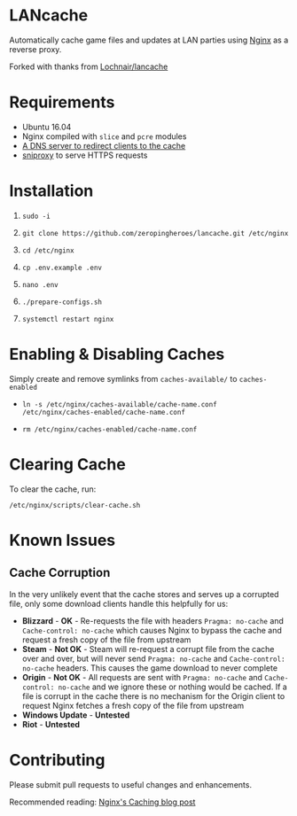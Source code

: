 # LANcache
Automatically cache game files and updates at LAN parties using [Nginx](http://nginx.org/) as a reverse proxy.

Forked with thanks from [Lochnair/lancache](https://github.com/Lochnair/lancache)

# Requirements

* Ubuntu 16.04
* Nginx compiled with `slice` and `pcre` modules
* [A DNS server to redirect clients to the cache](https://github.com/zeropingheroes/lancache-dns)
* [sniproxy](https://github.com/zeropingheroes/lancache-sniproxy) to serve HTTPS requests

# Installation

1. `sudo -i`

2. `git clone https://github.com/zeropingheroes/lancache.git /etc/nginx`

3. `cd /etc/nginx`

4. `cp .env.example .env`

5. `nano .env`

6. `./prepare-configs.sh`

7. `systemctl restart nginx`

# Enabling & Disabling Caches

Simply create and remove symlinks from `caches-available/` to `caches-enabled`

- `ln -s /etc/nginx/caches-available/cache-name.conf /etc/nginx/caches-enabled/cache-name.conf`

- `rm /etc/nginx/caches-enabled/cache-name.conf`

# Clearing Cache

To clear the cache, run:

`/etc/nginx/scripts/clear-cache.sh`

# Known Issues

## Cache Corruption
In the very unlikely event that the cache stores and serves up a corrupted file, only some download clients handle this helpfully for us:

* **Blizzard** - **OK** - Re-requests the file with headers `Pragma: no-cache` and `Cache-control: no-cache` which causes Nginx to bypass the cache and request a fresh copy of the file from upstream 
* **Steam** - **Not OK** - Steam will re-request a corrupt file from the cache over and over, but will never send `Pragma: no-cache` and `Cache-control: no-cache` headers. This causes the game download to never complete
* **Origin** - **Not OK** - All requests are sent with `Pragma: no-cache` and `Cache-control: no-cache` and we ignore these or nothing would be cached. If a file is corrupt in the cache there is no mechanism for the Origin client to request Nginx fetches a fresh copy of the file from upstream
* **Windows Update** - **Untested**
* **Riot** - **Untested**

# Contributing

Please submit pull requests to useful changes and enhancements.

Recommended reading: [Nginx's Caching blog post](https://www.nginx.com/blog/nginx-high-performance-caching/)
